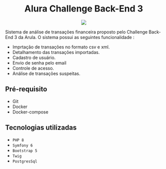 <h1 align="center"!>Alura Challenge Back-End 3</h1>

<p align="center">
<img src="http://img.shields.io/static/v1?label=STATUS&message=EM%20DESENVOLVIMENTO&color=GREEN&style=for-the-badge"/>
</p>

Sistema de análise de transações financeira proposto pelo Challenge Back-End 3 da Arula. O sistema possui as seguintes funcionalidade :

 - Imprtação de transações no formato csv e xml.
 - Detalhamento das transações importadas.
 - Cadastro de usuário.
 - Envio de senha pelo email
 - Controle de acesso.
 - Análise de transações suspeitas.

 ## Pré-requisito
   - Git
   - Docker
   - Docker-compose

## Tecnologias utilizadas

- ``PHP 8``
- ``Symfony 6``
- ``Bootstrap 5``
- ``Twig``
- ``PostgresSql``


 
